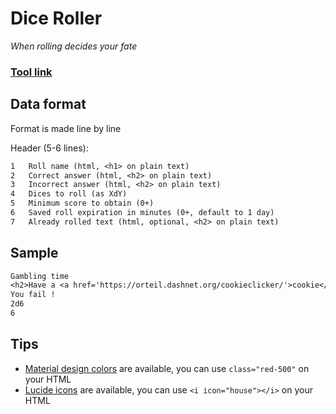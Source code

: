 # Dice Roller
*When rolling decides your fate*

### [Tool link](https://clement-gouin.github.io/dice-roller/)

## Data format

Format is made line by line

Header (5-6 lines):
```txt
1   Roll name (html, <h1> on plain text)
2   Correct answer (html, <h2> on plain text)
3   Incorrect answer (html, <h2> on plain text)
4   Dices to roll (as XdY)
5   Minimum score to obtain (0+)
6   Saved roll expiration in minutes (0+, default to 1 day)
7   Already rolled text (html, optional, <h2> on plain text)
```

## Sample

```txt
Gambling time
<h2>Have a <a href='https://orteil.dashnet.org/cookieclicker/'>cookie</a> !</h2>
You fail !
2d6
6
```

## Tips

* [Material design colors](https://materialui.co/colors/) are available, you can use `class="red-500"` on your HTML
* [Lucide icons](https://lucide.dev/icons) are available, you can use `<i icon="house"></i>` on your HTML